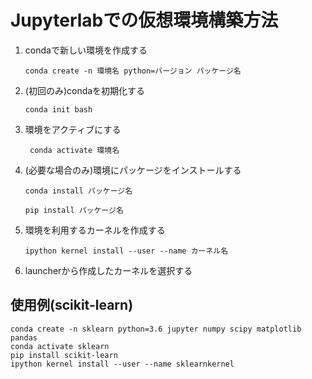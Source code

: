 # Jupyterlabでの仮想環境構築方法

1. condaで新しい環境を作成する

    ```conda create -n 環境名 python=バージョン パッケージ名```

1. (初回のみ)condaを初期化する

    ```conda init bash```
1. 環境をアクティブにする

    ``` conda activate 環境名```

1. (必要な場合のみ)環境にパッケージをインストールする

    ```conda install パッケージ名```

    ```pip install パッケージ名```

1. 環境を利用するカーネルを作成する

    ```ipython kernel install --user --name カーネル名```

1. launcherから作成したカーネルを選択する

## 使用例(scikit-learn)

```
conda create -n sklearn python=3.6 jupyter numpy scipy matplotlib pandas
conda activate sklearn
pip install scikit-learn
ipython kernel install --user --name sklearnkernel
```